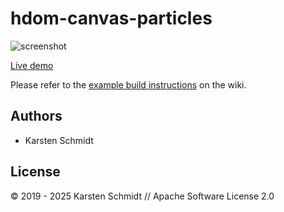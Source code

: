 # hdom-canvas-particles

![screenshot](https://raw.githubusercontent.com/thi-ng/umbrella/develop/assets/examples/hdom-canvas-particles.jpg)

[Live demo](http://demo.thi.ng/umbrella/hdom-canvas-particles/)

Please refer to the [example build instructions](https://github.com/thi-ng/umbrella/wiki/Example-build-instructions) on the wiki.

## Authors

- Karsten Schmidt

## License

&copy; 2019 - 2025 Karsten Schmidt // Apache Software License 2.0
